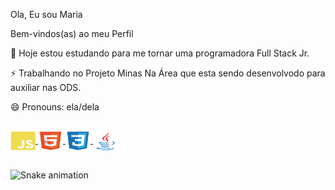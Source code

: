 Ola, Eu sou Maria 

Bem-vindos(as) ao meu Perfil

🌱 Hoje estou estudando para me tornar uma programadora Full Stack Jr.

⚡ Trabalhando no Projeto Minas Na Área que esta sendo desenvolvodo para auxiliar nas ODS.

😄 Pronouns: ela/dela

 <div>
<a href="https://github.com/Maria621"
  <img height="180em" src="https://github-readme-stats.vercel.app/api?username=maysouzac&show_icons=true&theme=dracula&include_all_commits=true&count_private=true%22/%3E
  <img height="180em" src="https://github-readme-stats.vercel.app/api/top-langs/?username=Maria621&layout=compact&langs_count=7&theme=dracula%22/%3E
</div>

<div style="display: inline_block"><br>
  <img align="center" alt="Js" height="30" width="40" src="https://raw.githubusercontent.com/devicons/devicon/master/icons/javascript/javascript-plain.svg">
  <img align="center" alt="HTML" height="30" width="40" src="https://raw.githubusercontent.com/devicons/devicon/master/icons/html5/html5-original.svg">
  <img align="center" alt="CSS" height="30" width="40" src="https://raw.githubusercontent.com/devicons/devicon/master/icons/css3/css3-original.svg">
  <img align="center" alt="Java" height="30" width="40" src="https://raw.githubusercontent.com/devicons/devicon/master/icons/java/java-original.svg">


</div>
 
 <br>

<div>
  <a href = "https://www.linkedin.com/in/maria-de-fatima-5769b227b <img src="https://img.shields.io/badge/LinkedIn-0077B5?style=for-the-badge&logo=linkedin&logoColor=white" target="_blank"></a>
 
 ![Snake animation](https://github.com/maria621/maria621/blob/output/github-contribution-grid-snake.svg)
 </div>
 

